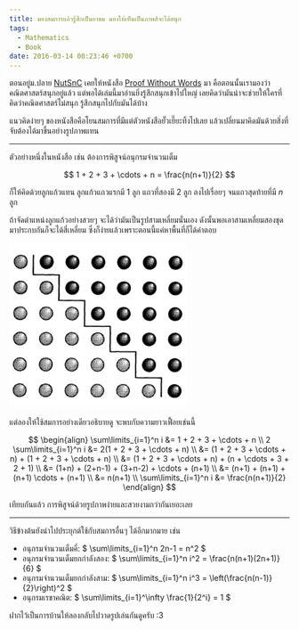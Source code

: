 ```yaml
---
title: มองสมการแล้วรู้สึกเป็นยาขม มองให้เห็นเป็นภาพสิจะได้สนุก
tags:
  - Mathematics
  - Book
date: 2016-03-14 00:23:46 +0700
---
```


ตอนอยู่ม.ปลาย [NutSnC][] เคยให้หนังสือ [Proof Without Words][] มา คือตอนนั้นเรามองว่าคณิตศาสตร์สนุกอยู่แล้ว แต่พอได้เล่มนี้มาอ่านยิ่งรู้สึกสนุกเข้าไปใหญ่ เลยคิดว่ามันน่าจะช่วยให้ใครที่คิดว่าคณิตศาสตร์ไม่สนุก รู้สึกสนุกไปกับมันได้บ้าง

แนวคิดง่ายๆ ของหนังสือคือโยนสมการที่มีแต่ตัวหนังสือยั๊วเยี๊ยะทิ้งไปเลย แล้วเปลี่ยนมาคิดมันด้วยสิ่งที่จับต้องได้มาขึ้นอย่างรูปภาพแทน

---

ตัวอย่างหนึ่งในหนังสือ เช่น ต้องการพิสูจน์อนุกรมจำนวนเต็ม

$$
    1 + 2 + 3 + \cdots + n = \frac{n(n+1)}{2}
$$

ก็ให้คิดด้วยลูกแก้วแทน ลูกแก้วแถวแรกมี $1$ ลูก แถวที่สองมี $2$ ลูก ลงไปเรื่อยๆ จนแถวสุดท้ายที่มี $n$ ลูก

ถ้าจัดตำแหน่งลูกแก้วอย่างสวยๆ จะได้ว่ามันเป็นรูปสามเหลี่ยมนั่นเอง ดังนั้นพอเอาสามเหลี่ยมสองชุดมาประกบกันก็จะได้สี่เหลี่ยม ซึ่งก็ง่ายแล้วเพราะตอนนี้แค่หาพื้นที่ก็ได้คำตอบ

![](/images/proof-triangular-number.png)

แต่ลองให้ใช้สมการอย่างเดียวอธิบายดู จะพบกับความยาวเฟื้อยเช่นนี้

$$ \begin{align}
      \sum\limits_{i=1}^n i &= 1 + 2 + 3 + \cdots + n \\
    2 \sum\limits_{i=1}^n i &= 2(1 + 2 + 3 + \cdots + n) \\
                            &= (1 + 2 + 3 + \cdots + n) + (1 + 2 + 3 + \cdots + n) \\
                            &= (1 + 2 + 3 + \cdots + n) + (n + \cdots + 3 + 2 + 1) \\
                            &= (1+n) + (2+n-1) + (3+n-2) + \cdots + (n+1) \\
                            &= (n+1) + (n+1) + (n+1) \cdots + (n+1) \\
                            &= n(n+1) \\
      \sum\limits_{i=1}^n i &= \frac{n(n+1)}{2}
\end{align} $$

เทียบกันแล้ว การพิสูจน์ด้วยรูปภาพง่ายและสวยงามกว่ากันเยอะเลย

---

วิธีข้างต้นยังนำไปประยุกต์ใช้กับสมการอื่นๆ ได้อีกมากมาย เช่น

- อนุกรมจำนวนเต็มคี่: $ \sum\limits_{i=1}^n 2n-1 = n^2 $
- อนุกรมจำนวนเต็มยกกำลังสอง: $ \sum\limits_{i=1}^n i^2 = \frac{n(n+1)(2n+1)}{6} $
- อนุกรมจำนวนเต็มยกกำลังสาม: $ \sum\limits_{i=1}^n i^3 = \left(\frac{n(n-1)}{2}\right)^2 $
- อนุกรมเรขาคณิต: $ \sum\limits_{i=1}^\infty \frac{1}{2^i} = 1 $

ฝากไว้เป็นการบ้านให้ลองกลับไปวาดรูปเล่นกันดูครับ :3

[NutSnC]: https://twitter.com/NutSnC
[Proof Without Words]: https://www.goodreads.com/book/show/365666.Proofs_Without_Words
